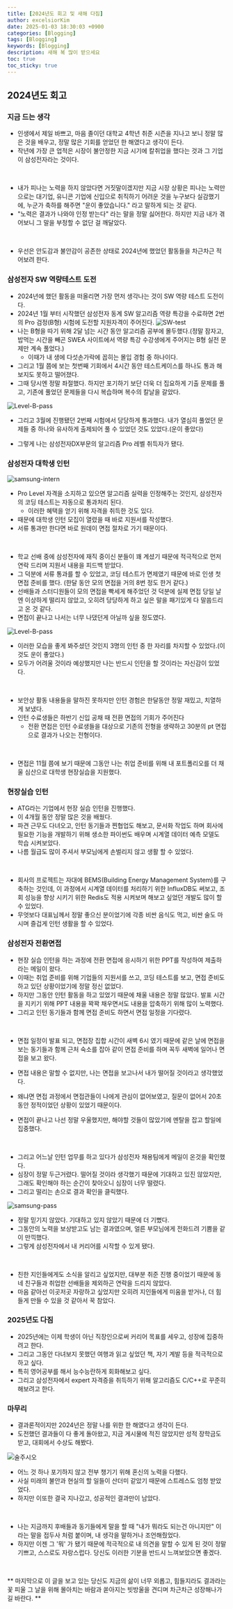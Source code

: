 ```yaml
---
title: [2024년도 회고 및 새해 다짐]
author: excelsiorKim
date: 2025-01-03 18:30:03 +0900
categories: [Blogging]
tags: [Blogging]
keywords: [Blogging]
description: 새해 복 많이 받으세요
toc: true
toc_sticky: true
---
```


## 2024년도 회고

### 지금 드는 생각
- 인생에서 제일 바쁘고, 마음 졸이던 대학교 4학년 취준 시즌을 지나고 보니 정말 많은 것을 배우고, 정말 많은 기회를 얻었던 한 해였다고 생각이 든다.
- 작년에 가장 큰 업적은 시장이 불안정한 지금 시기에 칼취업을 했다는 것과 그 기업이 삼성전자라는 것이다.

<br>

- 내가 피나는 노력을 하지 않았다면 거짓말이겠지만 지금 시장 상황은 피나는 노력만으로는 대기업, 유니콘 기업에 신입으로 취직하기 어려운 것을 누구보다 실감했기에, 누군가 축하를 해주면 "운이 좋았습니다." 라고 말하게 되는 것 같다.
- "노력은 결과가 나와야 인정 받는다" 라는 말을 정말 싫어한다. 하지만 지금 내가 겪어보니 그 말을 부정할 수 없단 걸 깨달았다.

<br>

- 우선은 안도감과 불안감이 공존한 상태로 2024년에 했었던 활동들을 차근차근 적어보려 한다.

### 삼성전자 SW 역량테스트 도전
- 2024년에 했던 활동을 떠올리면 가장 먼저 생각나는 것이 SW 역량 테스트 도전이다.
- 2024년 1월 부터 시작했던 삼성전자 동계 SW 알고리즘 역량 특강을 수료하면 2번의 Pro 검정(B형) 시험에 도전할 지원자격이 주어진다.
![SW-test](/assets/img/2025-01-03-happy-new-year/sw-test.png)
- 나는 B형을 따기 위해 2달 넘는 시간 동안 알고리즘 공부에 몰두했다.(정말 잠자고, 밥먹는 시간을 빼곤 SWEA 사이트에서 역량 특강 수강생에게 주어지는 B형 실전 문제만 계속 풀었다.)
  - 이때가 내 생에 다섯손가락에 꼽히는 몰입 경험 중 하나이다.
- 그리고 1월 쯤에 보는 첫번째 기회에서 4시간 동안 테스트케이스를 하나도 통과 해보지도 못하고 떨어졌다.
- 그때 당시엔 정말 좌절했다. 하지만 포기하기 보단 더욱 더 집요하게 기출 문제를 풀고, 기존에 풀었던 문제들을 다시 복습하며 복수의 칼날을 갈았다.

![Level-B-pass](/assets/img/2025-01-03-happy-new-year/Level-B-pass.png)

- 그리고 3월에 진행됐던 2번째 시험에서 당당하게 통과했다. 내가 열심히 풀었던 문제들 중 하나와 유사하게 출제되어 풀 수 있었던 것도 있었다.(운이 좋았다)

- 그렇게 나는 삼성전자DX부문의 알고리즘 Pro 레벨 취득자가 됐다.

### 삼성전자 대학생 인턴

![samsung-intern](/assets/img/2025-01-03-happy-new-year/2024-dx-intern.png)

- Pro Level 자격을 소지하고 있으면 알고리즘 실력을 인정해주는 것인지, 삼성전자의 코딩 테스트는 자동으로 통과처리 된다.
  - 이러한 혜택을 얻기 위해 자격을 취득한 것도 있다.
- 때문에 대학생 인턴 모집이 열렸을 때 바로 지원서를 작성했다.
- 서류 통과만 한다면 바로 원데이 면접 절차로 가기 때문이다.

<br>

- 학교 선배 중에 삼성전자에 재직 중이신 분들이 꽤 계셨기 때문에 적극적으로 먼저 연락 드리며 지원서 내용을 피드백 받았다.
- 그 덕분에 서류 통과를 할 수 있었고, 코딩 테스트가 면제였기 때문에 바로 인생 첫 면접 준비를 했다. (한달 동안 모의 면접을 거의 8번 정도 한거 같다.)
- 선배들과 스터디원들이 모의 면접을 빡세게 해주었던 것 덕분에 실제 면접 당일 날엔 이상하게 떨리지 않았고, 오히려 당당하게 하고 싶은 말을 패기있게 다 말씀드리고 온 것 같다.
- 면접이 끝나고 나서는 너무 나댔던게 아닐까 싶을 정도였다.

![Level-B-pass](/assets/img/Blogging/합격.jpeg)

- 이러한 모습을 좋게 봐주셨던 것인지 3명의 인턴 중 한 자리를 차지할 수 있었다.(이것도 운이 좋았다.)
- 모두가 어려울 것이라 예상했지만 나는 반드시 인턴을 할 것이라는 자신감이 있었다.

<br>

- 보안상 활동 내용들을 말하진 못하지만 인턴 경험은 한달동안 정말 재밌고, 치열하게 보냈다.
- 인턴 수료생들은 하반기 신입 공채 때 전환 면접의 기회가 주어진다
  - 전환 면접은 인턴 수료생들을 대상으로 기존의 전형을 생략하고 30분의 pt 면접으로 결과가 나오는 전형이다.

<br>

- 면접은 11월 쯤에 보기 때문에 그동안 나는 취업 준비를 위해 내 포트폴리오를 더 채울 심산으로 대학생 현장실습을 지원했다.

### 현장실습 인턴
- ATG라는 기업에서 현장 실습 인턴을 진행했다.
- 이 4개월 동안 정말 많은 것을 배웠다.
- 파견 근무도 다녀오고, 인턴 동기들과 찐협업도 해보고, 문서화 작업도 하며 회사에 필요한 기능을 개발하기 위해 생소한 파이썬도 배우며 시계열 데이터 예측 모델도 학습 시켜보았다.
- 나름 월급도 많이 주셔서 부모님에게 손벌리지 않고 생활 할 수 있었다.

<br>

- 회사의 프로젝트는 자대에 BEMS(Building Energy Management System)를 구축하는 것인데, 이 과정에서 시계열 데이터를 처리하기 위한 InfluxDB도 써보고, 조회 성능을 향상 시키기 위한 Redis도 적용 시켜보며 해보고 싶었던 개발도 많이 할 수 있었다.
- 무엇보다 대표님께서 정말 좋으신 분이었기에 각종 비싼 음식도 먹고, 비싼 술도 마시며 즐겁게 인턴 생활을 할 수 있었다.

### 삼성전자 전환면접

- 현장 실습 인턴을 하는 과정에 전환 면접에 응시하기 위한 PPT를 작성하여 제출하라는 메일이 왔다.
- 이때는 취업 준비를 위해 기업들의 지원서를 쓰고, 코딩 테스트를 보고, 면접 준비도 하고 있던 상황이었기에 정말 정신 없었다.
- 하지만 그동안 인턴 활동을 하고 있었기 때문에 채울 내용은 정말 많았다. 발표 시간을 지키기 위해 PPT 내용을 꽉꽉 채우면서도 내용을 압축하기 위해 많이 노력했다.
- 그리고 인턴 동기들과 함께 면접 준비도 하면서 면접 일정을 기다렸다.

<br>

- 면접 일정이 발표 되고, 면접장 집합 시간이 새벽 6시 였기 때문에 같은 날에 면접을 보는 동기들과 함께 근처 숙소를 잡아 같이 면접 준비를 하며 꼭두 새벽에 일어나 면접을 보고 왔다.

- 면접 내용은 말할 수 없지만, 나는 면접을 보고나서 내가 떨어질 것이라고 생각했었다.
- 왜냐면 면접 과정에서 면접관들이 나에게 관심이 없어보였고, 질문이 없어서 20초 동안 정적이었던 상황이 있었기 때문이다.
- 면접이 끝나고 나선 정말 우울했지만, 해야할 것들이 많았기에 멘탈을 잡고 할일에 집중했다.

<br>

- 그리고 어느날 인턴 업무를 하고 있다가 삼성전자 채용팀에게 메일이 온것을 확인했다.
- 심장이 정말 두근거렸다. 떨어질 것이라 생각했기 때문에 기대하고 있진 않았지만, 그래도 확인해야 하는 순간이 찾아오니 심장이 너무 떨렸다.
- 그리고 떨리는 손으로 결과 확인을 클릭했다.

![samsung-pass](/assets/img/2025-01-03-happy-new-year/2024-dx-new-employee.png)

- 정말 믿기지 않았다. 기대하고 있지 않았기 때문에 더 기뻤다.
- 그동안의 노력을 보상받고도 남는 결과였으며, 얼른 부모님에게 전화드려 기쁨을 같이 만끽했다.
- 그렇게 삼성전자에서 내 커리어를 시작할 수 있게 됐다.

<br>

- 친한 지인들에게도 소식을 알리고 싶었지만, 대부분 취준 진행 중이었기 때문에 동네 친구들과 취업한 선배들을 제외하곤 연락을 드리지 않았다.
- 마음 같아선 이곳저곳 자랑하고 싶었지만 오히려 지인들에게 미움을 받거나, 더 힘들게 만들 수 있을 것 같아서 꾹 참았다.

### 2025년도 다짐

- 2025년에는 이제 학생이 아닌 직장인으로써 커리어 목표를 세우고, 성장에 집중하려고 한다.
- 그리고 그동안 다녀보지 못했던 여행과 읽고 싶었던 책, 자기 계발 등을 적극적으로 하고 싶다.
- 특히 영어공부를 해서 능수능란하게 회화해보고 싶다.
- 그리고 삼성전자에서 expert 자격증을 취득하기 위해 알고리즘도 C/C++로 꾸준히 해보려고 한다.

### 마무리
- 결과론적이지만 2024년은 정말 나를 위한 한 해였다고 생각이 든다.
- 도전했던 결과들이 다 좋게 돌아왔고, 지금 게시물에 적진 않았지만 성적 장학금도 받고, 대회에서 수상도 해봤다.

![술주시오](/assets/img/Blogging/술주시오.png)

- 어느 것 하나 포기하지 않고 전부 챙기기 위해 혼신의 노력을 다했다.
- 사실 미래의 불안과 현실의 할 일들이 산더미 같았기 때문에 스트레스도 엄청 받았었다.
- 하지만 이또한 결국 지나갔고, 성공적인 결과만이 남았다.

<br>

- 나는 지금까지 후배들과 동기들에게 말을 할 때 "내가 뭐라도 되는건 아니지만" 이라는 말을 접두사 처럼 붙이며, 내 생각을 말하거나 조언해줬었다.
- 하지만 이젠 그 '뭐' 가 됐기 때문에 적극적으로 내 의견을 말할 수 있게 된 것이 정말 기쁘고, 스스로도 자랑스럽다. 당신도 이러한 기분을 반드시 느껴보았으면 좋겠다.
<br>

** 마지막으로 이 글을 보고 있는 당신도 지금의 삶이 너무 외롭고, 힘들지라도 결과라는 꽃 피울 그 날을 위해 몰아치는 바람과 쏟아지는 빗방울을 견디며 차근차근 성장해나가길 바란다. **
